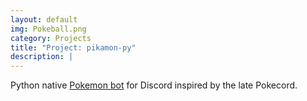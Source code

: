 ```yaml
---
layout: default
img: Pokeball.png
category: Projects
title: "Project: pikamon-py"
description: |
---
```

  Python native [Pokemon bot](https://github.com/dlrocker/pikamon-py) for Discord inspired by the late Pokecord.